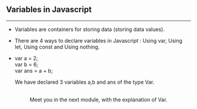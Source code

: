 ## Variables in Javascript
----------
- Variables are containers for storing data (storing data values).

- There are 4 ways to declare variables in Javascript : Using var, Using let, Using const and Using nothing. 

- var a = 2;  <br>
var b = 6;     <br>
var ans = a + b; <br>

    We have declared 3 variables a,b and ans of the type Var. 
<br><br>

<div align ="center">
 Meet you in the next module, with the explanation of Var.
 </div>